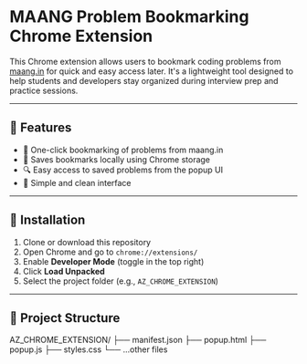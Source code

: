 # MAANG Problem Bookmarking Chrome Extension

This Chrome extension allows users to bookmark coding problems from [maang.in](https://maang.in) for quick and easy access later. It's a lightweight tool designed to help students and developers stay organized during interview prep and practice sessions.

---

## 🔧 Features

- 📌 One-click bookmarking of problems from maang.in
- 💾 Saves bookmarks locally using Chrome storage
- 🔍 Easy access to saved problems from the popup UI
- 🧹 Simple and clean interface

---

## 🚀 Installation

1. Clone or download this repository
2. Open Chrome and go to `chrome://extensions/`
3. Enable **Developer Mode** (toggle in the top right)
4. Click **Load Unpacked**
5. Select the project folder (e.g., `AZ_CHROME_EXTENSION`)

---

## 📁 Project Structure

AZ_CHROME_EXTENSION/ ├── manifest.json ├── popup.html ├── popup.js ├── styles.css └── ...other files